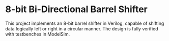 # 8-bit Bi-Directional Barrel Shifter
This project implements an 8-bit barrel shifter in Verilog, capable of shifting data logically left or right in a circular manner. The design is fully verified with testbenches in ModelSim.
